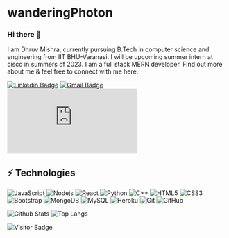 # wanderingPhoton

### Hi there 👋

I am Dhruv Mishra, currently pursuing B.Tech in computer science and engineering from IIT BHU-Varanasi. I will be upcoming summer intern at cisco in summers of 2023. I am a full stack MERN developer. Find out more about me & feel free to connect with me here:

[![Linkedin Badge](https://img.shields.io/badge/-dhruv-mishra-5b7a611a8-blue?style=flat-square&logo=Linkedin&logoColor=white&link=https://www.linkedin.com/in/dhruv-mishra-5b7a611a8/)](https://www.linkedin.com/in/dhruv-mishra-5b7a611a8/)
[![Gmail Badge](https://img.shields.io/badge/-mishra.x.dhruv18@gmail.com-c14438?style=flat-square&logo=Gmail&logoColor=white&link=mailto:mishra.x.dhruv18@gmail.com)](mailto:mishra.x.dhruv18@gmail.com)
[![Facebook Badge](https://img.shields.io/badge/profile.php?id=100009168005339.2-1877F2?style=flat-square&logo=facebook&logoColor=white&link=https://www.facebook.com/profile.php?id=100009168005339/)](https://www.facebook.com/profile.php?id=100009168005339/)


## ⚡ Technologies

![JavaScript](https://img.shields.io/badge/-JavaScript-black?style=flat-square&logo=javascript)
![Nodejs](https://img.shields.io/badge/-Nodejs-black?style=flat-square&logo=Node.js)
![React](https://img.shields.io/badge/-React-black?style=flat-square&logo=react)
![Python](https://img.shields.io/badge/-Python-black?style=flat-square&logo=Python)
![C++](https://img.shields.io/badge/-C++-00599C?style=flat-square&logo=c)
![HTML5](https://img.shields.io/badge/-HTML5-E34F26?style=flat-square&logo=html5&logoColor=white)
![CSS3](https://img.shields.io/badge/-CSS3-1572B6?style=flat-square&logo=css3)
![Bootstrap](https://img.shields.io/badge/-Bootstrap-563D7C?style=flat-square&logo=bootstrap)
![MongoDB](https://img.shields.io/badge/-MongoDB-black?style=flat-square&logo=mongodb)
![MySQL](https://img.shields.io/badge/-MySQL-black?style=flat-square&logo=mysql)
![Heroku](https://img.shields.io/badge/-Heroku-430098?style=flat-square&logo=heroku)
![Git](https://img.shields.io/badge/-Git-black?style=flat-square&logo=git)
![GitHub](https://img.shields.io/badge/-GitHub-181717?style=flat-square&logo=github)


![Github Stats](https://github-readme-stats.vercel.app/api?username=DhruvMishra1826&count_private=true&show_icons=true&include_all_commits=true)
![Top Langs](https://github-readme-stats.vercel.app/api/top-langs/?username=DhruvMishra1826&hide=TeX&layout=compact)

![Visitor Badge](https://visitor-badge.laobi.icu/badge?page_id=ludehsar.ludehsar)
